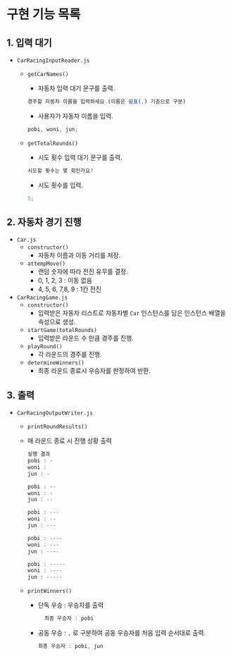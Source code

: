 # 구현 기능 목록

## 1. 입력 대기

- `CarRacingInputReader.js`

  - `getCarNames()`

    - 자동차 입력 대기 문구를 출력.

    ```jsx
    경주할 자동차 이름을 입력하세요.(이름은 쉼표(,) 기준으로 구분)
    ```

    - 사용자가 자동차 이름을 입력.

    ```jsx
    pobi, woni, jun;
    ```

  - `getTotalRounds()`
    - 시도 횟수 입력 대기 문구를 출력.
    ```jsx
    시도할 횟수는 몇 회인가요?
    ```
    - 시도 횟수를 입력.
    ```jsx
    5;
    ```

## 2. 자동차 경기 진행

- `Car.js`
  - `constructor()`
    - 자동차 이름과 이동 거리를 저장.
  - `attempMove()`
    - 랜덤 숫자에 따라 전진 유무를 결정.
    - 0, 1, 2, 3 : 이동 없음
    - 4, 5, 6, 7,8, 9 : 1칸 전진
- `CarRacingGame.js`
  - `constructor()`
    - 입력받은 자동차 리스트로 자동차별 `Car` 인스턴스를 담은 인스턴스 배열을 속성으로 생성.
  - `startGame(totalRounds)`
    - 입력받은 라운드 수 만큼 경주를 진행.
  - `playRound()`
    - 각 라운드의 경주를 진행.
  - `determineWinners()`
    - 최종 라운드 종료시 우승자를 판정하여 반환.

## 3. 출력

- `CarRacingOutputWriter.js`

  - `printRoundResults()`
  - 매 라운드 종료 시 진행 상황 출력

    ```jsx
    실행 결과
    pobi : -
    woni :
    jun : -

    pobi : --
    woni : -
    jun : --

    pobi : ---
    woni : --
    jun : ---

    pobi : ----
    woni : ---
    jun : ----

    pobi : -----
    woni : ----
    jun : -----
    ```

  - `printWinners()`
    - 단독 우승 : 우승자를 출력
      ```jsx
      	최종 우승자 : pobi
      ```
    - 공동 우승 : `,` 로 구분하여 공동 우승자를 처음 입력 순서대로 출력.
      ```jsx
      최종 우승자 : pobi, jun
      ```
